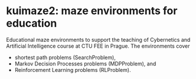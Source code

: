 # kuimaze2: maze environments for education

Educational maze environments to support the teaching of Cybernetics and Artificial Intelligence course at CTU FEE in Prague.
The environments cover
  * shortest path problems (SearchProblem),
  * Markov Decision Processes problems (MDPProblem), and
  * Reinforcement Learning problems (RLProblem).